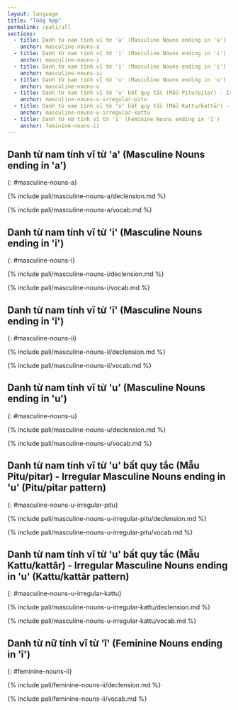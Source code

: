 ```yaml
---
layout: language
title: "Tổng hợp"
permalink: /pali/all
sections:
  - title: Danh từ nam tính vĩ từ 'a' (Masculine Nouns ending in 'a')
    anchor: masculine-nouns-a
  - title: Danh từ nam tính vĩ từ 'i' (Masculine Nouns ending in 'i')
    anchor: masculine-nouns-i
  - title: Danh từ nam tính vĩ từ 'ī' (Masculine Nouns ending in 'ī')
    anchor: masculine-nouns-ii
  - title: Danh từ nam tính vĩ từ 'u' (Masculine Nouns ending in 'u')
    anchor: masculine-nouns-u
  - title: Danh từ nam tính vĩ từ 'u' bất quy tắc (Mẫu Pitu/pitar) - Irregular Masculine Nouns ending in 'u' (Pitu/pitar pattern)
    anchor: masculine-nouns-u-irregular-pitu
  - title: Danh từ nam tính vĩ từ 'u' bất quy tắc (Mẫu Kattu/kattār) - Irregular Masculine Nouns ending in 'u' (Kattu/kattār pattern)
    anchor: masculine-nouns-u-irregular-kattu
  - title: Danh từ nữ tính vĩ từ 'ī' (Feminine Nouns ending in 'ī')
    anchor: feminine-nouns-ii
---
```


## Danh từ nam tính vĩ từ 'a' (Masculine Nouns ending in 'a')
{: #masculine-nouns-a}

{% include pali/masculine-nouns-a/declension.md %}

{% include pali/masculine-nouns-a/vocab.md %}

## Danh từ nam tính vĩ từ 'i' (Masculine Nouns ending in 'i')
{: #masculine-nouns-i}

{% include pali/masculine-nouns-i/declension.md %}

{% include pali/masculine-nouns-i/vocab.md %}

## Danh từ nam tính vĩ từ 'ī' (Masculine Nouns ending in 'ī')
{: #masculine-nouns-ii}

{% include pali/masculine-nouns-ii/declension.md %}

{% include pali/masculine-nouns-ii/vocab.md %}

## Danh từ nam tính vĩ từ 'u' (Masculine Nouns ending in 'u')
{: #masculine-nouns-u}

{% include pali/masculine-nouns-u/declension.md %}

{% include pali/masculine-nouns-u/vocab.md %}

## Danh từ nam tính vĩ từ 'u' bất quy tắc (Mẫu Pitu/pitar) - Irregular Masculine Nouns ending in 'u' (Pitu/pitar pattern)
{: #masculine-nouns-u-irregular-pitu}

{% include pali/masculine-nouns-u-irregular-pitu/declension.md %}

{% include pali/masculine-nouns-u-irregular-pitu/vocab.md %}

## Danh từ nam tính vĩ từ 'u' bất quy tắc (Mẫu Kattu/kattār) - Irregular Masculine Nouns ending in 'u' (Kattu/kattār pattern)
{: #masculine-nouns-u-irregular-kattu}

{% include pali/masculine-nouns-u-irregular-kattu/declension.md %}

{% include pali/masculine-nouns-u-irregular-kattu/vocab.md %}

## Danh từ nữ tính vĩ từ 'ī' (Feminine Nouns ending in 'ī')
{: #feminine-nouns-ii}

{% include pali/feminine-nouns-ii/declension.md %}

{% include pali/feminine-nouns-ii/vocab.md %}
